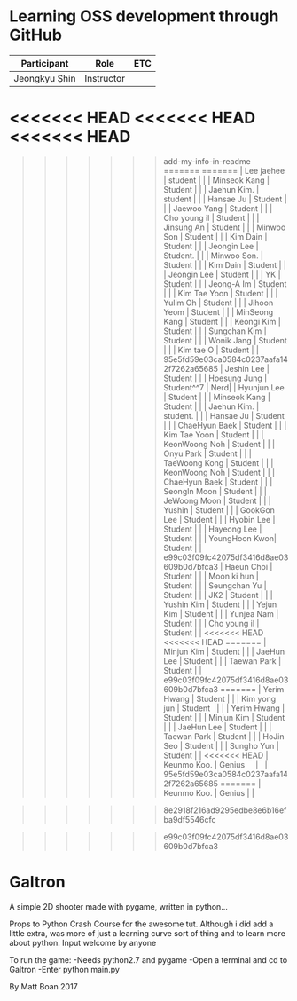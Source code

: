 ﻿# Learning OSS development through GitHub



| Participant   | Role       | ETC |
|---------------|------------|-----|
| Jeongkyu Shin | Instructor |     |
<<<<<<< HEAD
<<<<<<< HEAD
<<<<<<< HEAD
=======
>>>>>>> add-my-info-in-readme
=======
=======
| Lee jaehee    | student    |     |
| Minseok  Kang | Student    |     |
| Jaehun Kim.   | student    |     |
| Hansae Ju     | Student    |     |
| Jaewoo Yang   | Student    |     |
| Cho young il  | Student    |     |
| Jinsung An    | Student    |     |
| Minwoo Son	| Student    |     |
| Kim Dain      | Student    |     |
| Jeongin Lee   | Student.   |     |
| Minwoo Son.   | Student    |     |
| Kim Dain      | Student    |     |
| Jeongin Lee   | Student    |     |
| YK            | Student    |     |
| Jeong-A Im    | Student    |     |
| Kim Tae Yoon  | Student    |     |
| Yulim Oh      | Student    |     |
| Jihoon Yeom   | Student    |     |
| MinSeong Kang | Student    |     |
| Keongi Kim    | Student    |     |
| Sungchan Kim  | Student    |     |
| Wonik Jang    | Student    |     |
| Kim tae O     | Student    |     |
>>>>>>> 95e5fd59e03ca0584c0237aafa142f7262a65685
| Jeshin Lee    | Student    |     |
| Hoesung  Jung | Student^^7 | Nerd|
| Hyunjun Lee   | Student    |     |
| Minseok  Kang | Student    |     |
| Jaehun Kim.   | student.   |     |
| Hansae Ju     | Student    |     |
| ChaeHyun Baek | Student    |     |
| Kim Tae Yoon           | Student    |     |
| KeonWoong Noh | Student    |     |
| Onyu Park     | Student    |     |
| TaeWoong Kong | Student    |     |
| KeonWoong Noh | Student    |     |
| ChaeHyun Baek | Student    |     |
| SeongIn Moon  | Student    |     |
| JeWoong Moon  | Student    |     |
| Yushin        | Student    |     |
| GookGon Lee   | Student    |     |
| Hyobin Lee    | Student    |     |
| Hayeong Lee   | Student    |     |
| YoungHoon Kwon| Student    |     |
>>>>>>> e99c03f09fc42075df3416d8ae03609b0d7bfca3
| Haeun Choi    | Student    |     |
| Moon ki hun   | Student    |     |
| Seungchan Yu  | Student    |     |
| JK2           | Student    |     |
| Yushin Kim    | Student    |     |
| Yejun Kim     | Student    |     |
| Yunjea Nam    | Student    |     |
| Cho young il  | Student    |     |
<<<<<<< HEAD
<<<<<<< HEAD
=======
| Minjun Kim    | Student    |     |
| JaeHun Lee    | Student    |     |
| Taewan Park   | Student    |     |
>>>>>>> e99c03f09fc42075df3416d8ae03609b0d7bfca3
=======
| Yerim Hwang	| Student    |     |
| Kim yong jun  | Student    |     |
| Yerim Hwang	| Student    |     |
| Minjun Kim    | Student    |     |
| JaeHun Lee    | Student    |     |
| Taewan Park   | Student    |     |
| HoJin Seo     | Student    |     |
| Sungho Yun    | Student    |     |
<<<<<<< HEAD
| Keunmo Koo.   | Genius     |     |
>>>>>>> 95e5fd59e03ca0584c0237aafa142f7262a65685
=======
| Keunmo Koo.   | Genius     |     |

>>>>>>> 8e2918f216ad9295edbe8e6b16efba9df5546cfc

>>>>>>> e99c03f09fc42075df3416d8ae03609b0d7bfca3

# Galtron
A simple 2D shooter made with pygame, written in python...

Props to Python Crash Course for the awesome tut. Although i did add a little extra, was more of just a learning curve sort of thing and to learn more about python. Input welcome by anyone

To run the game:
	-Needs python2.7 and pygame
	-Open a terminal and cd to Galtron
	-Enter python main.py

By Matt Boan 2017
